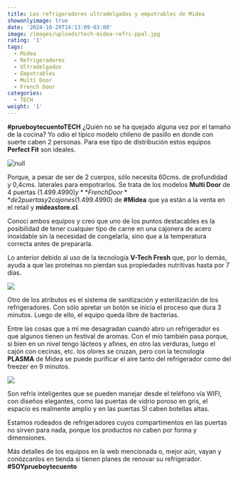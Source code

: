 ```yaml
---
title: Los refrigeradores ultradelgados y empotrables de Midea
showonlyimage: true
date: '2024-10-29T14:13:09-03:00'
image: /images/uploads/tech-midea-refri-ppal.jpg
rating: '1'
tags:
  - Midea
  - Refrigeradores
  - Ultradelgados
  - Empotrables
  - Multi Door
  - French Door
categories:
  - TECH
weight: '1'
---
```

**\#prueboytecuentoTECH** ¿Quién no se ha quejado alguna vez por el tamaño de la cocina? Yo odio el típico modelo chileno de pasillo en donde con suerte caben 2 personas. Para ese tipo de distribución estos equipos **Perfect Fit** son ideales.

<!--more-->

![null](/images/uploads/tech-midea-refri-ppal.jpg)

Porque, a pesar de ser de 2 cuerpos, sólo necesita 60cms. de profundidad y 0,4cms. laterales para empotrarlos. Se trata de los modelos **Multi Door** de 4 puertas ($1.499.4990) y **French Door** de 2 puertas y 2 cajones ($1.499.4990) de **\#Midea** que ya están a la venta en el retail y **mideastore.cl**.

Conocí ambos equipos y creo que uno de los puntos destacables es la posibilidad de tener cualquier tipo de carne en una cajonera de acero inoxidable sin la necesidad de congelarla, sino que a la temperatura correcta antes de prepararla. 

Lo anterior debido al uso de la tecnología **V-Tech Fresh** que, por lo demás, ayuda a que las proteínas no pierdan sus propiedades nutritivas hasta por 7 días. 

![](/images/uploads/tech-midea-refri-collage.jpg)

Otro de los atributos es el sistema de sanitización y esterilización de los refrigeradores. Con sólo apretar un botón se inicia el proceso que dura 3 minutos. Luego de ello, el equipo queda libre de bacterias.  

Entre las cosas que a mí me desagradan cuando abro un refrigerador es que algunos tienen un festival de aromas. Con el mío también pasa porque, si bien en un nivel tengo lácteos y afines, en otro las verduras, luego el cajón con cecinas, etc. los olores se cruzan, pero con la tecnología **PLASMA** de Midea se puede purificar el aire tanto del refrigerador como del freezer en 9 minutos.

![](/images/uploads/tech-midea-refri-cocina.jpg)

Son refris inteligentes que se pueden manejar desde el teléfono vía WIFI, con diseños elegantes, como las puertas de vidrio poroso en gris, el espacio es realmente amplio y en las puertas SÍ caben botellas altas.

Estamos rodeados de refrigeradores cuyos compartimentos en las puertas no sirven para nada, porque los productos no caben por forma y dimensiones.

Más detalles de los equipos en la web mencionada o, mejor aún, vayan y conózcanlos en tienda si tienen planes de renovar su refrigerador. **\#SOYprueboytecuento**

